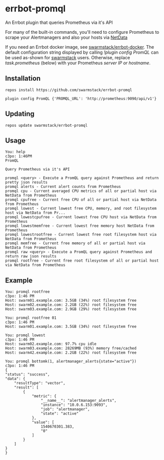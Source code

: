 # errbot-promql

An Errbot plugin that queries Prometheus via it's API

For many of the built-in commands, you'll need to configure Prometheus to scrape your Alertmanagers and also your hosts via [NetData](https://my-netdata.io/)

If you need an Errbot docker image, see [swarmstack/errbot-docker](https://github.com/swarmstack/errbot-docker). The default configuration string displayed by calling _!plugin config PromQL_ can be used as-shown for [swarmstack](https://github.com/swarmstack/swarmstack) users. Otherwise, replace _task.prometheus_ (below) with your Prometheus _server IP or hostname_.

## Installation

```
repos install https://github.com/swarmstack/errbot-promql

plugin config PromQL {'PROMQL_URL': 'http://prometheus:9090/api/v1'}
```

## Updating

```
repos update swarmstack/errbot-promql
```

## Usage

```
You: help
c3po: 1:46PM
PromQL

Query Prometheus via it's API

promql <query> - Execute a PromQL query against Prometheus and return pretty json results
promql alerts - Current alert counts from Prometheus
promql cpu - Current averaged CPU metrics of all or partial host via NetData from Prometheus
promql cpufree - Current free CPU of all or partial host via NetData from Prometheus
promql lowest - Current lowest free CPU, memory, and root filesystem host via NetData from Pr...
promql lowestcpufree - Current lowest free CPU host via NetData from Prometheus
promql lowestmemfree - Current lowest free memory host NetData from Prometheus
promql lowestrootfree - Current lowest free root filesystem host via NetData from Prometheus
promql memfree - Current free memory of all or partial host via NetData from Prometheus
promql raw <query> - Execute a PromQL query against Prometheus and return raw json results
promql rootfree - Current free root filesystem of all or partial host via NetData from Prometheus
```

## Example

```
You: promql rootfree
c3po: 1:46 PM
Host: swarm01.example.com: 3.5GB (34%) root filesystem free
Host: swarm02.example.com: 2.2GB (22%) root filesystem free
Host: swarm03.example.com: 2.9GB (29%) root filesystem free

You: promql rootfree 01
c3po: 1:46 PM
Host: swarm01.example.com: 3.5GB (34%) root filesystem free

You: promql lowest
c3po: 1:46 PM
Host: swarm02.example.com: 97.7% cpu idle
Host: swarm03.example.com: 28269MB (93%) memory free/cached
Host: swarm42.example.com: 2.2GB (22%) root filesystem free

You: promql bottomk(1, alertmanager_alerts{state="active"})
c3po: 1:46 PM
{
"status": "success",
"data": {
    "resultType": "vector",
    "result": [
        {
            "metric": {
                "__name__": "alertmanager_alerts",
                "instance": "10.0.6.153:9093",
                "job": "alertmanager",
                "state": "active"
            },
            "value": [
                1540670301.383,
                "0"
            ]
        }
    ]
}
}

